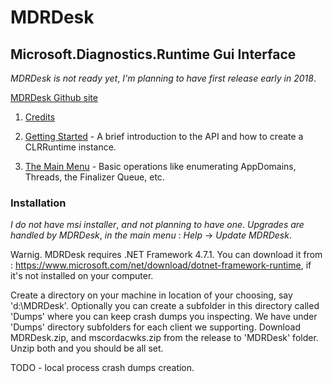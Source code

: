 # MDRDesk
## Microsoft.Diagnostics.Runtime Gui Interface

_MDRDesk_ _is_ _not_ _ready_ _yet_, _I'm_ _planning_ _to_ _have_ _first_ _release_ _early_ _in_ _2018_.  

[MDRDesk Github site](https://github.com/jerzy-d/MDRDesk)  


1. [Credits](./Documentation/Credits.md)

2. [Getting Started](./Documentation/GettingStarted.md) - A brief introduction
   to the API and how to create a CLRRuntime instance.

3. [The Main Menu](./Documentation/MainMenu.md) - Basic operations
   like enumerating AppDomains, Threads, the Finalizer Queue, etc.

### Installation

_I_ _do_ _not_ _have_ _msi_ _installer_, _and_ _not_ _planning_ _to_ _have_ _one_.
_Upgrades_ _are_ _handled_ _by_ _MDRDesk_, _in_ _the_ _main_ _menu_ : _Help_ -> _Update_ _MDRDesk_.

Warnig. MDRDesk requires .NET Framework 4.7.1.
You can download it from : https://www.microsoft.com/net/download/dotnet-framework-runtime,
if it's not installed on your computer.

Create a directory on your machine in location of your choosing, say 'd:\MDRDesk'.
Optionally you can create a subfolder in this directory called 'Dumps' where you can
keep crash dumps you inspecting. We have under 'Dumps' directory subfolders for each client we supporting.
Download MDRDesk.zip, and mscordacwks.zip from the release to 'MDRDesk' folder.
Unzip both and you should be all set.

TODO - local process crash dumps creation.
